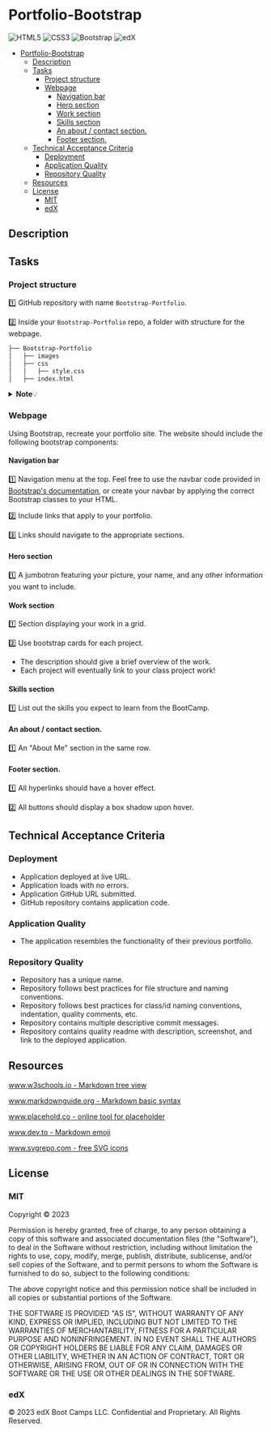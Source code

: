 # Portfolio-Bootstrap

![HTML5](https://img.shields.io/badge/html5-%23E34F26.svg?style=for-the-badge&logo=html5&logoColor=white)
![CSS3](https://img.shields.io/badge/css3-%231572B6.svg?style=for-the-badge&logo=css3&logoColor=white)
![Bootstrap](https://img.shields.io/badge/bootstrap-%238511FA.svg?style=for-the-badge&logo=bootstrap&logoColor=white)
![edX](https://img.shields.io/badge/edX-%2302262B.svg?style=for-the-badge&logo=edX&logoColor=white)

- [Portfolio-Bootstrap](#portfolio-bootstrap)
  - [Description](#description)
  - [Tasks](#tasks)
    - [Project structure](#project-structure)
    - [Webpage](#webpage)
      - [Navigation bar](#navigation-bar)
      - [Hero section](#hero-section)
      - [Work section](#work-section)
      - [Skills section](#skills-section)
      - [An about / contact section.](#an-about--contact-section)
      - [Footer section.](#footer-section)
  - [Technical Acceptance Criteria](#technical-acceptance-criteria)
    - [Deployment](#deployment)
    - [Application Quality](#application-quality)
    - [Repository Quality](#repository-quality)
  - [Resources](#resources)
  - [License](#license)
    - [MIT](#mit)
    - [edX](#edx)

## Description

<!-- TODO-add some description -->

## Tasks

### Project structure

1️⃣ GitHub repository with name `Bootstrap-Portfolio`. 

2️⃣ Inside your `Bootstrap-Portfolio` repo, a folder with structure for the webpage.

```bash
├── Bootstrap-Portfolio
│   ├── images
│   ├── css
│   │   ├── style.css
│   ├── index.html
```

<details>
  <summary markdown="span"><b>Note</b>💡</summary>

  Place all images in folder `images`.
</details>

### Webpage

Using Bootstrap, recreate your portfolio site. The website should include the following bootstrap components:

#### Navigation bar

1️⃣ Navigation menu at the top. Feel free to use the navbar code provided in [Bootstrap's documentation](https://getbootstrap.com/docs/5.3/getting-started/introduction/), or create your navbar by applying the correct Bootstrap classes to your HTML.

2️⃣ Include links that apply to your portfolio.

3️⃣ Links should navigate to the appropriate sections. 

#### Hero section

1️⃣ A jumbotron featuring your picture, your name, and any other information you want to include.

#### Work section

1️⃣ Section displaying your work in a grid. 

2️⃣ Use bootstrap cards for each project.
- The description should give a brief overview of the work.
- Each project will eventually link to your class project work!

#### Skills section

1️⃣ List out the skills you expect to learn from the BootCamp.

#### An about / contact section.

1️⃣ An "About Me" section in the same row.    

#### Footer section.

1️⃣ All hyperlinks should have a hover effect.

2️⃣ All buttons should display a box shadow upon hover.

## Technical Acceptance Criteria

### Deployment

* Application deployed at live URL.
* Application loads with no errors.
* Application GitHub URL submitted.
* GitHub repository contains application code.

### Application Quality

* The application resembles the functionality of their previous portfolio.

### Repository Quality

* Repository has a unique name.
* Repository follows best practices for file structure and naming conventions.
* Repository follows best practices for class/id naming conventions, indentation, quality comments, etc.
* Repository contains multiple descriptive commit messages.
* Repository contains quality readme with description, screenshot, and link to the deployed application.

## Resources

[www.w3schools.io - Markdown tree view](https://www.w3schools.io/file/markdown-folder-tree/)

[www.markdownguide.org - Markdown basic syntax](https://www.markdownguide.org/basic-syntax/)

[www.placehold.co - online tool for placeholder](https://placehold.co/)

[www.dev.to - Markdown emoji](https://dev.to/nikolab/complete-list-of-github-markdown-emoji-markup-5aia)

[www.svgrepo.com - free SVG icons](https://www.svgrepo.com/)

## License

### MIT

Copyright ©️ 2023

Permission is hereby granted, free of charge, to any person obtaining a copy
of this software and associated documentation files (the "Software"), to deal
in the Software without restriction, including without limitation the rights
to use, copy, modify, merge, publish, distribute, sublicense, and/or sell
copies of the Software, and to permit persons to whom the Software is
furnished to do so, subject to the following conditions:

The above copyright notice and this permission notice shall be included in all
copies or substantial portions of the Software.

THE SOFTWARE IS PROVIDED "AS IS", WITHOUT WARRANTY OF ANY KIND, EXPRESS OR
IMPLIED, INCLUDING BUT NOT LIMITED TO THE WARRANTIES OF MERCHANTABILITY,
FITNESS FOR A PARTICULAR PURPOSE AND NONINFRINGEMENT. IN NO EVENT SHALL THE
AUTHORS OR COPYRIGHT HOLDERS BE LIABLE FOR ANY CLAIM, DAMAGES OR OTHER
LIABILITY, WHETHER IN AN ACTION OF CONTRACT, TORT OR OTHERWISE, ARISING FROM,
OUT OF OR IN CONNECTION WITH THE SOFTWARE OR THE USE OR OTHER DEALINGS IN THE
SOFTWARE.

### edX

© 2023 edX Boot Camps LLC. Confidential and Proprietary. All Rights Reserved.